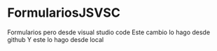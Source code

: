 # FormulariosJSVSC
Formularios pero desde visual studio code
Este cambio lo hago desde github
Y este lo hago desde local